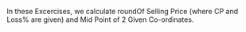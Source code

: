 In these Excercises, we calculate roundOf Selling Price (where CP and Loss% are given) and Mid Point of 2 Given Co-ordinates.
